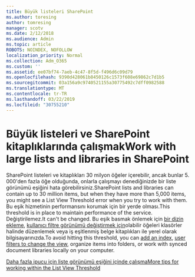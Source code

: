 ```yaml
---
title: Büyük listeleri SharePoint
ms.author: toresing
author: tomresing
manager: scotv
ms.date: 2/12/2018
ms.audience: Admin
ms.topic: article
ROBOTS: NOINDEX, NOFOLLOW
localization_priority: Normal
ms.collection: Adm_O365
ms.custom: ''
ms.assetid: ee07bf74-7aeb-4c47-8f5d-f496d6c09d79
ms.openlocfilehash: 9390d428061b8450126c1573f608e69862c7d1b5
ms.sourcegitcommit: 03a156a9c9740521155a30775492c7dff0982588
ms.translationtype: MT
ms.contentlocale: tr-TR
ms.lasthandoff: 03/22/2019
ms.locfileid: "30755210"
---
```

# <a name="work-with-large-lists-and-libraries-in-sharepoint"></a><span data-ttu-id="b261e-102">Büyük listeleri ve SharePoint kitaplıklarında çalışmak</span><span class="sxs-lookup"><span data-stu-id="b261e-102">Work with large lists and libraries in SharePoint</span></span>

<span data-ttu-id="b261e-103">SharePoint listeleri ve kitaplıkları 30 milyon öğeler içerebilir, ancak bunlar 5. 000'den fazla öğe olduğunda, onlarla çalışmayı denediğinizde bir liste görünümü eşiğini hata görebilirsiniz.</span><span class="sxs-lookup"><span data-stu-id="b261e-103">SharePoint lists and libraries can contain up to 30 million items, but when they have more than 5,000 items, you might see a List View Threshold error when you try to work with them.</span></span> <span data-ttu-id="b261e-104">Bu eşik hizmetinin performansını korumak için bir yerde olması.</span><span class="sxs-lookup"><span data-stu-id="b261e-104">This threshold is in place to maintain performance of the service.</span></span> <span data-ttu-id="b261e-105">Değiştirilemez.</span><span class="sxs-lookup"><span data-stu-id="b261e-105">It can't be changed.</span></span> <span data-ttu-id="b261e-106">Bu eşik basmak önlemek için [bir dizin ekleme](https://go.microsoft.com/fwlink/?linkid=867784), [kullanıcı filtre görünümü değiştirmek için](https://go.microsoft.com/fwlink/?linkid=867786)olabilir öğeleri klasörler halinde düzenlemek veya iş eşitlenmiş belge kitaplıkları ile yerel olarak bilgisayarınızda.</span><span class="sxs-lookup"><span data-stu-id="b261e-106">To avoid hitting this threshold, you can [add an index](https://go.microsoft.com/fwlink/?linkid=867784), [user filters to change the view](https://go.microsoft.com/fwlink/?linkid=867786), organize items into folders, or work with synced document libraries locally on your computer.</span></span> 
  
[<span data-ttu-id="b261e-107">Daha fazla ipucu için liste görünümü eşiğini içinde çalışma</span><span class="sxs-lookup"><span data-stu-id="b261e-107">More tips for working within the List View Threshold</span></span>](https://go.microsoft.com/fwlink/?linkid=867787)
  


